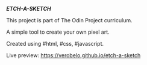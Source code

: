 **_ETCH-A-SKETCH_**

This project is part of The Odin Project curriculum.

A simple tool to create your own pixel art.

Created using #html, #css, #javascript.

Live preview: https://verobelo.github.io/etch-a-sketch
